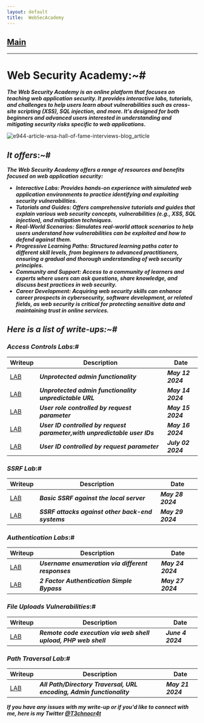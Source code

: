 ```yaml
---
layout: default
title:  WebSecAcademy
---
```


<h2 class="menu-header" id="index"><a href="../../index.html">Main</a></h2>
<hr>

# Web Security Academy:~#
**_The Web Security Academy is an online platform that focuses on teaching web application security. It provides interactive labs, tutorials, and challenges to help users learn about vulnerabilities such as cross-site scripting (XSS), SQL injection, and more. It's designed for both beginners and advanced users interested in understanding and mitigating security risks specific to web applications._**

![e944-article-wsa-hall-of-fame-interviews-blog_article](https://github.com/T3chnocr4t/T3chnocr4t.github.io/assets/115868619/1efdb3c1-8b3f-4cd3-8db8-227a7a2d4ef7)

## **_It offers_**:~#
**_The Web Security Academy offers a range of resources and benefits focused on web application security:_**
- **_Interactive Labs: Provides hands-on experience with simulated web application environments to practice identifying and exploiting security vulnerabilities._**
- **_Tutorials and Guides: Offers comprehensive tutorials and guides that explain various web security concepts, vulnerabilities (e.g., XSS, SQL injection), and mitigation techniques._**
- **_Real-World Scenarios: Simulates real-world attack scenarios to help users understand how vulnerabilities can be exploited and how to defend against them._**
- **_Progressive Learning Paths: Structured learning paths cater to different skill levels, from beginners to advanced practitioners, ensuring a gradual and thorough understanding of web security principles._**
- **_Community and Support: Access to a community of learners and experts where users can ask questions, share knowledge, and discuss best practices in web security._**
- **_Career Development: Acquiring web security skills can enhance career prospects in cybersecurity, software development, or related fields, as web security is critical for protecting sensitive data and maintaining trust in online services._**

## **_Here is a list of write-ups:~#_**

### **_Access Controls Labs_**:#

| Writeup | Description | Date |
| ------- | ----------- | ---- |
| [LAB](https://T3chnocr4t.github.io/CTF/WebSecAcademy/Unprotected&20admin&20functionality.html) | **_Unprotected admin functionality_** | **_May 12 2024_** |
| [LAB](https://T3chnocr4t.github.io//CTF/WebSecAcademy/Unprotected%20admin%20functionality%20with%20unpredictable%20URL.html) | **_Unprotected admin functionality unpredictable URL_** | **_May 14 2024_** |
| [LAB](https://T3chnocr4t.github.io/CTF/WebSecAcademy/User%20role%20controlled%20by%20request%20parameter.html) | **_User role controlled by request parameter_** | **_May 15 2024_** |
| [LAB](https://T3chnocr4t.github.io/CTF/WebSecAcademy/User%20ID%20controlled%20by%20request%20parameter,%20with%20unpredictable%20user%20IDs.html) | **_User ID controlled by request parameter,with unpredictable user IDs_** | **_May 16 2024_** |
| [LAB](https://T3chnocr4t.github.io/CTF/WebSecAcademy/User%20ID%20controlled%20by%20request%20parameter.html) | **_User ID controlled by request parameter_** | **_July 02 2024_** |

### **_SSRF Lab_**:#

| Writeup | Description | Date |
| ------- | ----------- | ---- |
| [LAB](https://T3chnocr4t.github.io/CTF/WebSecAcademy/Basic%20SSRF%20against%20the%20local%20server.html) | **_Basic SSRF against the local server_** | **_May 28 2024_** |
| [LAB](https://T3chnocr4t.github.io/CTF/WebSecAcademy/SSRF%20attacks%20against%20other%20back-end%20systems.html) | **_SSRF attacks against other back-end systems_** | **_May 29 2024_** |

### **_Authentication Labs_**:#

| Writeup | Description | Date |
| ------- | ----------- | ---- |
| [LAB](https://T3chnocr4t.github.io/CTF/WebSecAcademy/Username%20enumeration%20via%20different%20responses.html) | **_Username enumeration via different responses_** | **_May 24 2024_** |
| [LAB](https://T3chnocr4t.github.io/CTF/WebSecAcademy/2FA%20simple%20bypass.html) | **_2 Factor Authentication Simple Bypass_** | **_May 27 2024_** |

### **_File Uploads Vulnerabilities_**:#

| Writeup | Description | Date |
| ------- | ----------- | ---- |
| [LAB](https://T3chnocr4t.github.io/CTF/WebSecAcademy/Remote%20code%20execution%20via%20web%20shell%20upload.html) | **_Remote code execution via web shell upload, PHP web shell_** | **_June 4 2024_** |

### **_Path Traversal Lab_**:#

| Writeup | Description | Date |
| ------- | ----------- | ---- |
| [LAB](https://T3chnocr4t.github.io/CTF/WebSecAcademy/Path%20Traversal%20Labs.html) | **_All Path/Directory Traversal, URL encoding, Admin functionality_** | **_May 21 2024_** |

**_If you have any issues with my write-up or if you'd like to connect with me, here is my Twitter [@T3chnocr4t](https://twitter.com/T3chnocr4t)_**
